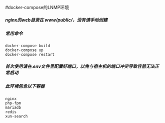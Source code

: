#docker-compose的LNMP环境
##### nginx的web目录在 www/public/，没有请手动创建
##### 常用命令
    docker-compose build
    docker-compose up
    docker-compose restart
##### 首次使用请在.env文件里配置好端口，以免与宿主机的端口冲突导致容器无法正常启动
##### 此环境包含以下容器
    nginx
    php-fpm
    mariadb
    redis
    xun-search
